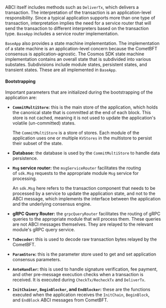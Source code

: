 ABCI itself includes methods such as `DeliverTx`, which delivers a transaction. The interpretation of the transaction is an application-level responsibility. Since a typical application supports more than one type of transaction, interpretation implies the need for a service router that will send the transaction to different interpreters based on the transaction type. `BaseApp` includes a service router implementation.

`BaseApp` also provides a state machine implementation. The implementation of a state machine is an application-level concern because the CometBFT consensus is application-agnostic. The Cosmos SDK state machine implementation contains an overall state that is subdivided into various substates. Subdivisions include module states, persistent states, and transient states. These are all implemented in `BaseApp`.


#### Bootstrapping

Important parameters that are initialized during the bootstrapping of the application are:

-   **`CommitMultiStore`:** this is the main store of the application, which holds the canonical state that is committed at the end of each block. This store is not cached, meaning it is not used to update the application's volatile (un-committed) states.

    The `CommitMultiStore` is a store of stores. Each module of the application uses one or multiple `KVStores` in the multistore to persist their subset of the state.

-   **Database:** the database is used by the `CommitMultiStore` to handle data persistence.

-   **`Msg` service router:** the `msgServiceRouter` facilitates the routing of `sdk.Msg` requests to the appropriate module `Msg` service for processing.

    An `sdk.Msg` here refers to the transaction component that needs to be processed by a service to update the application state, and not to the ABCI message, which implements the interface between the application and the underlying consensus engine.

-   **gRPC Query Router:** the `grpcQueryRouter` facilitates the routing of gRPC queries to the appropriate module that will process them. These queries are not ABCI messages themselves. They are relayed to the relevant module's gRPC query service.

-   **`TxDecoder`:** this is used to decode raw transaction bytes relayed by the CometBFT.

-   **`ParamStore`:** this is the parameter store used to get and set application consensus parameters.

-   **`AnteHandler`:** this is used to handle signature verification, fee payment, and other pre-message execution checks when a transaction is received. It is executed during `CheckTx/RecheckTx` and `DeliverTx`.

-   **`InitChainer`, `BeginBlocker`, and `EndBlocker`:** these are the functions executed when the application receives the `InitChain`, `BeginBlock`, and `EndBlock` ABCI messages from CometBFT.